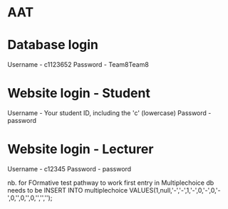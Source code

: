 # AAT


# Database login

Username - c1123652
Password - Team8Team8

# Website login - Student

Username - Your student ID, including the 'c' (lowercase)
Password - password

# Website login - Lecturer 

Username - c12345
Password - password

nb. for FOrmative test pathway to work first entry in Multiplechoice db needs to be
INSERT INTO multiplechoice
VALUES(1,null,'-','-',1,'-',0,'-',0,'-',0,'',0,'',0,'','','');
